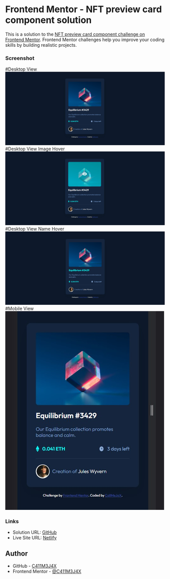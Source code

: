 # Frontend Mentor - NFT preview card component solution

This is a solution to the [NFT preview card component challenge on Frontend Mentor](https://www.frontendmentor.io/challenges/nft-preview-card-component-SbdUL_w0U). Frontend Mentor challenges help you improve your coding skills by building realistic projects.

### Screenshot
#Desktop View
![](screenshot/Desktop_View.jpg)
#Desktop View Image Hover
![](screenshot/Desktop_View_Hover.jpg)
#Desktop View Name Hover
![](screenshot/Desktop_View_Hover_Name.jpg)
#Mobile View
![](screenshot/Mobile_View.jpg)

### Links

- Solution URL: [GitHub](https://github.com/C411M3J4X/nft-preview-card-component)
- Live Site URL: [Netlify](https://frontend-mentor-nft-card-project.netlify.app)
## Author

- GitHub - [C411M3J4X](https://github.com/C411M3J4X)
- Frontend Mentor - [@C411M3J4X](https://www.frontendmentor.io/profile/C411M3J4X)


